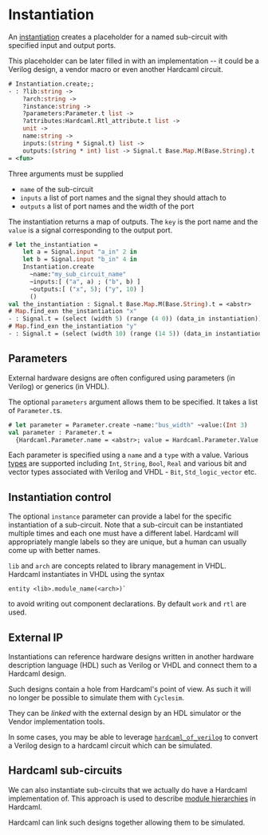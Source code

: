 # Instantiation

<!--
```ocaml
# Hardcaml.Caller_id.set_mode Disabled
- : unit = ()
```
-->

An [instantiation](https://ocaml.org/p/hardcaml/latest/doc/Hardcaml/Instantiation/index.html)
creates a placeholder for a named sub-circuit with
specified input and output ports.

This placeholder can be later filled in with an implementation -- it
could be a Verilog design, a vendor macro or even another Hardcaml
circuit.

<!--
```ocaml
open Base
open Hardcaml
```
-->

```ocaml
# Instantiation.create;;
- : ?lib:string ->
    ?arch:string ->
    ?instance:string ->
    ?parameters:Parameter.t list ->
    ?attributes:Hardcaml.Rtl_attribute.t list ->
    unit ->
    name:string ->
    inputs:(string * Signal.t) list ->
    outputs:(string * int) list -> Signal.t Base.Map.M(Base.String).t
= <fun>
```

Three arguments must be supplied

- `name` of the sub-circuit
- `inputs` a list of port names and the signal they should attach to
- `outputs` a list of port names and the width of the port

The instantiation returns a map of outputs. The `key` is the port name
and the `value` is a signal corresponding to the output port.

```ocaml
# let the_instantiation =
    let a = Signal.input "a_in" 2 in
    let b = Signal.input "b_in" 4 in
    Instantiation.create
      ~name:"my_sub_circuit_name"
      ~inputs:[ ("a", a) ; ("b", b) ]
      ~outputs:[ ("x", 5); ("y", 10) ]
      ()
val the_instantiation : Signal.t Base.Map.M(Base.String).t = <abstr>
# Map.find_exn the_instantiation "x"
- : Signal.t = (select (width 5) (range (4 0)) (data_in instantiation))
# Map.find_exn the_instantiation "y"
- : Signal.t = (select (width 10) (range (14 5)) (data_in instantiation))
```

## Parameters

External hardware designs are often configured using parameters (in
Verilog) or generics (in VHDL).

The optional `parameters` argument allows them to be specified. It
takes a list of `Parameter.t`s.

```ocaml
# let parameter = Parameter.create ~name:"bus_width" ~value:(Int 3)
val parameter : Parameter.t =
  {Hardcaml.Parameter.name = <abstr>; value = Hardcaml.Parameter.Value.Int 3}
```

Each parameter is specified using a `name` and a `type` with a value. Various
[types](https://ocaml.org/p/hardcaml/latest/doc/Hardcaml/Parameter/Value/index.html)
are supported including `Int`, `String`, `Bool`, `Real`
and various bit and vector types associated with Verilog and VHDL -
`Bit`, `Std_logic_vector` etc.

## Instantiation control

The optional `instance` parameter can provide a label for the specific
instantiation of a sub-circuit. Note that a sub-circuit can be
instantiated multiple times and each one must have a different label.
Hardcaml will appropriately mangle labels so they are unique, but a
human can usually come up with better names.

`lib` and `arch` are concepts related to library management in VHDL.
Hardcaml instantiates in VHDL using the syntax

```
entity <lib>.module_name(<arch>)`
```

to avoid writing out component declarations. By default `work` and
`rtl` are used.

## External IP

Instantiations can reference hardware designs written in another
hardware description language (HDL) such as Verilog or VHDL and
connect them to a Hardcaml design.

Such designs contain a hole from Hardcaml's point of view. As such it
will no longer be possible to simulate them with `Cyclesim`.

They can be *linked* with the external design by an HDL simulator or
the Vendor implementation tools.

In some cases, you may be able to leverage
[`hardcaml_of_verilog`](http://github.com/janestreet/hardcaml_of_verilog)
to convert a Verilog design to a hardcaml circuit which can be
simulated.

## Hardcaml sub-circuits

We can also instantiate sub-circuits that we actually do have a
Hardcaml implementation of. This approach is used to describe
[module hierarchies](module_hierarchy.md) in Hardcaml.

Hardcaml can link such designs together allowing them to be simulated.
